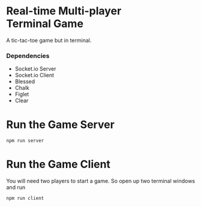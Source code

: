 # Real-time Multi-player Terminal Game

A tic-tac-toe game but in terminal.

### Dependencies
 - Socket.io Server  
 - Socket.io Client  
 - Blessed  
 - Chalk  
 - Figlet  
 - Clear

 # Run the Game Server

 ```
 npm run server
 ```

 # Run the Game Client

 You will need two players to start a game. So open up two terminal windows and run

 ```
npm run client
 ```